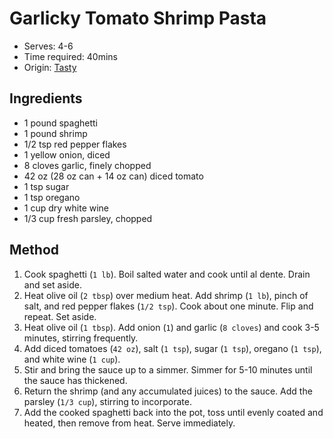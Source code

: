 # Garlicky Tomato Shrimp Pasta
* Serves: 4-6
* Time required: 40mins
* Origin: [Tasty](https://tasty.co/recipe/one-pot-garlic-tomato-shrimp-pasta)

## Ingredients
* 1 pound spaghetti
* 1 pound shrimp
* 1/2 tsp red pepper flakes
* 1 yellow onion, diced
* 8 cloves garlic, finely chopped
* 42 oz (28 oz can + 14 oz can) diced tomato
* 1 tsp sugar
* 1 tsp oregano
* 1 cup dry white wine
* 1/3 cup fresh parsley, chopped
## Method
1. Cook spaghetti (`1 lb`). Boil salted water and cook until al dente. Drain and set aside. 
1. Heat olive oil (`2 tbsp`) over medium heat. Add shrimp (`1 lb`), pinch of salt, and red pepper flakes (`1/2 tsp`). Cook about one minute. Flip and repeat. Set aside.
1. Heat olive oil (`1 tbsp`). Add onion (`1`) and garlic (`8 cloves`) and cook 3-5 minutes, stirring frequently. 
1. Add diced tomatoes (`42 oz`), salt (`1 tsp`), sugar (`1 tsp`), oregano (`1 tsp`), and white wine (`1 cup`).
1. Stir and bring the sauce up to a simmer. Simmer for 5-10 minutes until the sauce has thickened.
1. Return the shrimp (and any accumulated juices) to the sauce. Add the parsley (`1/3 cup`), stirring to incorporate.
1. Add the cooked spaghetti back into the pot, toss until evenly coated and heated, then remove from heat. Serve immediately.
